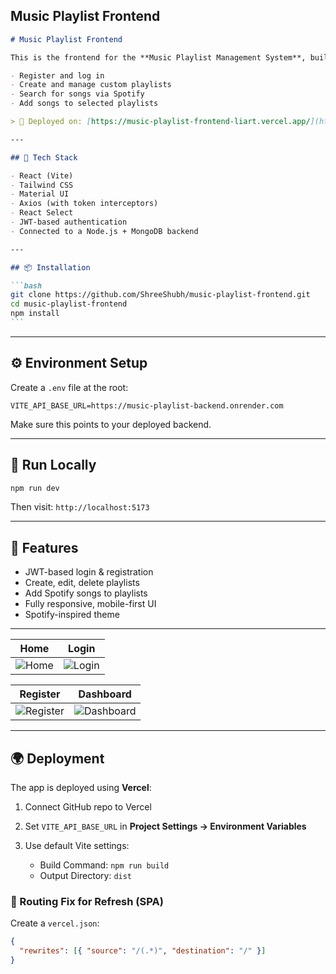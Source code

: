 ## Music Playlist Frontend

````md
# Music Playlist Frontend

This is the frontend for the **Music Playlist Management System**, built with **React + Vite + Tailwind CSS**, allowing users to:

- Register and log in
- Create and manage custom playlists
- Search for songs via Spotify
- Add songs to selected playlists

> 🔗 Deployed on: [https://music-playlist-frontend-liart.vercel.app/](https://music-playlist-frontend-liart.vercel.app/)

---

## 🚀 Tech Stack

- React (Vite)
- Tailwind CSS
- Material UI
- Axios (with token interceptors)
- React Select
- JWT-based authentication
- Connected to a Node.js + MongoDB backend

---

## 📦 Installation

```bash
git clone https://github.com/ShreeShubh/music-playlist-frontend.git
cd music-playlist-frontend
npm install
```
````

---

## ⚙️ Environment Setup

Create a `.env` file at the root:

```env
VITE_API_BASE_URL=https://music-playlist-backend.onrender.com
```

Make sure this points to your deployed backend.

---

## 🧪 Run Locally

```bash
npm run dev
```

Then visit: `http://localhost:5173`

---

## 🧭 Features

- JWT-based login & registration
- Create, edit, delete playlists
- Add Spotify songs to playlists
- Fully responsive, mobile-first UI
- Spotify-inspired theme

---

| Home                                         | Login                                          |
| -------------------------------------------- | ---------------------------------------------- |
| ![Home](/client/public/screenshots/home.png) | ![Login](/client/public/screenshots/login.png) |

| Register                                             | Dashboard                                              |
| ---------------------------------------------------- | ------------------------------------------------------ |
| ![Register](/client/public/screenshots/register.png) | ![Dashboard](/client/public/screenshots/dashboard.png) |

---

## 🌍 Deployment

The app is deployed using **Vercel**:

1. Connect GitHub repo to Vercel
2. Set `VITE_API_BASE_URL` in **Project Settings → Environment Variables**
3. Use default Vite settings:

   - Build Command: `npm run build`
   - Output Directory: `dist`

### 🔁 Routing Fix for Refresh (SPA)

Create a `vercel.json`:

```json
{
  "rewrites": [{ "source": "/(.*)", "destination": "/" }]
}
```
